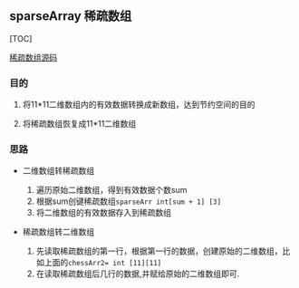 ## sparseArray 稀疏数组

[TOC]

[稀疏数组源码](../../src/dataStructure/sparseArrayS/SparseArray.java)

### 目的

1. 将11*11二维数组内的有效数据转换成新数组，达到节约空间的目的

2. 将稀疏数组恢复成11*11二维数组

   

### 思路

* 二维数组转稀疏数组
  1. 遍历原始二维数组，得到有效数据个数sum
  2. 根据sum创键稀疏数组`sparseArr int[sum + 1] [3]`
  3. 将二维数组的有效数据存入到稀疏数组



* 稀疏数组转二维数组
  1. 先读取稀疏数组的第一行，根据第一行的数据，创建原始的二维数组，比如上面的`chessArr2= int [11][11]`
  2. 在读取稀疏数组后几行的数据,并赋给原始的二维数组即可.
